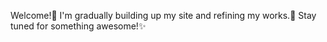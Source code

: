 Welcome!👋 I'm gradually building up my site and refining my works.🤯 Stay tuned for something awesome!✨
